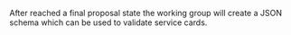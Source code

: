 After <a href="#technical-spec"></a> reached a final proposal state the working group will create a JSON schema which can be used to validate service cards.
